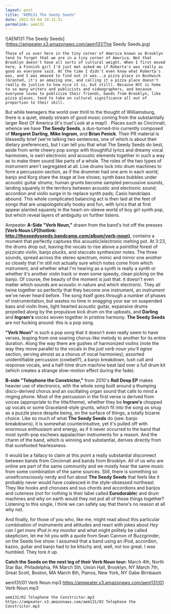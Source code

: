 ```yaml
---
layout: post
title: "AEM131 The Seedy Seeds"
date: 2011-03-04 19:15:51
permalink: aem131
---
```

![AEM131 The Seedy Seeds](https://ampeater.s3.amazonaws.com/aem131/The Seedy Seeds.jpg)

    Those of us over here in the tiny corner of America known as Brooklyn tend to forget that we are in a tiny corner of America. Not that Brooklyn doesn't have all sorts of cultural weight. When I first moved here, a Finnish girl I'd just met asked me if Roberta's was really as good as everyone said. At the time I didn't even know what Roberta's was, and I was amazed to find out it was...a pizza place in Bushwick (Granted, it's an amazing one, and calling it a pizza place doesn't really do justice to how nice it is, but still). Because NYC is home to so many writers and publicists and videographers, and because everyone loves to publicize their friends, bands from Brooklyn, like pizza places, tend to take on cultural significance all out of proportion to their skill.

But while teenagers the world over thrill to the thought of Williamsburg, there is a quiet, steady stream of good music coming from the substantially larger Rest Of America (it's true! Look at a map!) . Places such as Cincinnati, whence we have **The Seedy Seeds**, a duo-turned-trio currently composed of **Margaret Darling**, **Mike Ingram**, and **Brian Penick**. Their PR material is blessedly brief (we're talking two sentences, one of which is about their dietary preferences), but I can tell you that what The Seedy Seeds do best, aside from write cheery pop songs with thoughtful lyrics and dreamy vocal harmonies, is swirl electronic and acoustic elements together in such a way as to make them sound like parts of a whole. The roles of the two types of instrument aren't segregated at all. Live drums lock into drum machines to form a percussion section, as if the drummer had one arm in each world; banjo and Korg share the stage at live shows; synth bass bubbles under acoustic guitar strums; human grunts become sampled percussive sounds, landing squarely in the territory between acoustic and electronic sound; accordion and violin surge in to replace synth pads; Casio handclaps abound. This whole complicated balancing act is then laid at the feet of songs that are unapologetically hooky and fun, with lyrics that at first appear planted squarely in the heart-on-sleeve world of boy girl synth pop, but which reveal layers of ambiguity on further listens.

Ampeater **A-Side "Verb Noun,"** drawn from the band's hot off the presses **[Verb Noun LP](hotlink: http://theseedyseeds.bandcamp.com/album/verb-noun)**, contains a moment that perfectly captures this acoustic/electronic melting pot. At 3:23, the drums drop out, leaving the vocals to rise above a pointillist forest of pizzicato violin, banjo plucks, and staccato synthesizer notes. The three sounds, spread across the stereo spectrum, mimic and mirror one another so closely that I'm still not actually sure which notes come from which instrument, and whether what I'm hearing as a synth is really a synth or whether it's another violin track or even some speedy, clean picking on the banjo. Of course, the beauty of the moment is just that: it doesn't even matter which sounds are acoustic in nature and which electronic. They all twine together so perfectly that they become one instrument, an instrument we've never heard before. The song itself goes through a number of phases of instrumentation, but wastes no time in snagging your ear on suspended bass and violin lines, light hearted acoustic guitar, expansive drums propelled along by the propulsive kick drum on the upbeats, and **Darling** and **Ingram's** voices woven together in pristine harmony. **The Seedy Seeds** are not fucking around: this is a pop song.

**"Verb Noun"** is such a pop song that it doesn't even really seem to have verses, leaping from one soaring chorus-like melody to another for its entire duration. Along the way there are gushes of harmonized violins (note the way they move parallel to the vocals in the _just verb noun you'll agree_  section, serving almost as a chorus of vocal harmonies), assorted unidentifiable percussion (cowbell?), a banjo breakdown, lush call and response vocals, and a half-time drum machine beat laid over a full drum kit (which creates a strange slow-motion effect during the fade).

**B-side "Telephone the Constrictor,"** from 2010's **Roll Deep EP** makes heavier use of electronics, with the whole song built around a thumping disco-derived chorus and an oscillating organ sound that calls to mind a ringing phone. Most of the percussion in the first verse is derived from voices (appropriate to the title/theme), whether they be **Ingram's** chopped up vocals or some Graceland-style grunts, which fit into the song as snug as a puzzle piece despite being, on the surface of things, a totally bizarre choice. Like so much of what **The Seedy Seeds** do (see: banjo breakdowns), it is somewhat counterintuitive, yet it's pulled off with enormous enthusiasm and energy, as if it never occurred to the band that most synth-pop eschews appalachian instruments for a reason. And the charm of the band, which is winning and substantial, derives directly from that surefooted fearlessness.

It would be a fallacy to claim at this point a really substantial disconnect between bands from Cincinnati and bands from Brooklyn. All of us who are online are part of the same community and we mostly hear the same music from some combination of the same sources. Still, there is something so unselfconsciously nerdy and fun about **The Seedy Seeds** that feels like it probably never would have coalesced in the style-obsessed northeast. They like hooks and choruses and sus chords and accordions and banjos and cuteness (not for nothing is their label called **Eurodorable**) and drum machines and why on earth would they not put all of those things together? Listening to this single, I think we can safely say that there's no reason at all why not.

And finally, for those of you who, like me, might read about this particular combination of instruments and attitudes and react with jokes about _Hey can I get more iPod in my monitor_ and what might politely be called skepticism, let me hit you with a quote from Sean Cannon of Buzzgrinder, on the Seeds live show: I assumed that a band using an iPod, accordion, kazoo, guitar and banjo had to be kitschy and, well, not too great. I was humbled. They tore it up.

**Catch the Seeds on the next leg of their Verb Noun tour:** March 4th, North Star Bar, Philadelphia, PA March 5th, Union Hall, Brooklyn, NY March 7th, Great Scott, Boston, MA March 8th, Pianos, New York, NY Gabe Birnbaum
  
  aem131/01 Verb Noun.mp3
    https://ampeater.s3.amazonaws.com/aem131/01 Verb Noun.mp3
    
    aem131/02 Telephone the Constrictor.mp3
    https://ampeater.s3.amazonaws.com/aem131/02 Telephone the Constrictor.mp3
    
    